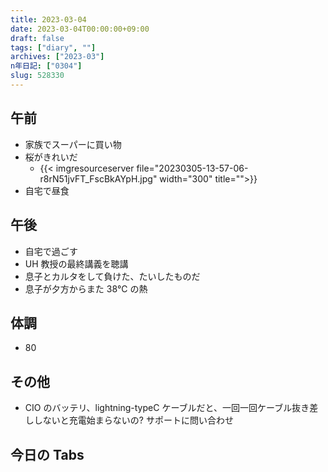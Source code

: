 ```yaml
---
title: 2023-03-04
date: 2023-03-04T00:00:00+09:00
draft: false
tags: ["diary", ""]
archives: ["2023-03"]
n年日記: ["0304"]
slug: 528330
---
```


## 午前

- 家族でスーパーに買い物
- 桜がきれいだ
  - {{< imgresourceserver file="20230305-13-57-06-r8rN51jvFT_FscBkAYpH.jpg" width="300" title="">}}
- 自宅で昼食

## 午後

- 自宅で過ごす
- UH 教授の最終講義を聴講
- 息子とカルタをして負けた、たいしたものだ
- 息子が夕方からまた 38℃ の熱

## 体調

- 80

## その他

- CIO のバッテリ、lightning-typeC ケーブルだと、一回一回ケーブル抜き差ししないと充電始まらないの? サポートに問い合わせ

## 今日の Tabs
